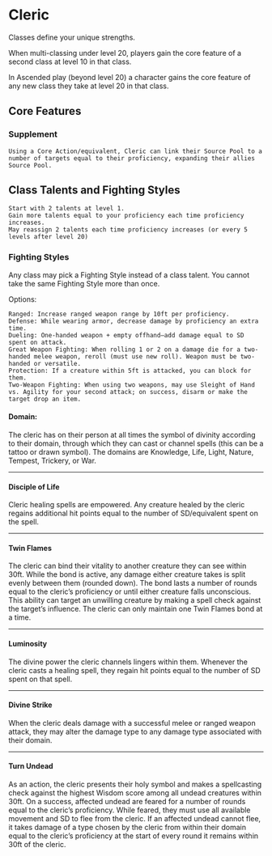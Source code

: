 # Cleric

Classes define your unique strengths.

When multi-classing under level 20, players gain the core feature of a second class at level 10 in that class.

In Ascended play (beyond level 20) a character gains the core feature of any new class they take at level 20 in that class.

## Core Features

### Supplement

    Using a Core Action/equivalent, Cleric can link their Source Pool to a number of targets equal to their proficiency, expanding their allies Source Pool.

## Class Talents and Fighting Styles

    Start with 2 talents at level 1.
    Gain more talents equal to your proficiency each time proficiency increases.
    May reassign 2 talents each time proficiency increases (or every 5 levels after level 20)

### Fighting Styles

Any class may pick a Fighting Style instead of a class talent. You cannot take the same Fighting Style more than once.

Options:

    Ranged: Increase ranged weapon range by 10ft per proficiency.
    Defense: While wearing armor, decrease damage by proficiency an extra time.
    Dueling: One-handed weapon + empty offhand—add damage equal to SD spent on attack.
    Great Weapon Fighting: When rolling 1 or 2 on a damage die for a two-handed melee weapon, reroll (must use new roll). Weapon must be two-handed or versatile.
    Protection: If a creature within 5ft is attacked, you can block for them.
    Two-Weapon Fighting: When using two weapons, may use Sleight of Hand vs. Agility for your second attack; on success, disarm or make the target drop an item.


#### Domain: 

The cleric has on their person at all times the symbol of divinity according to their domain, through which they can cast or channel spells (this can be a tattoo or drawn symbol). The domains are Knowledge, Life, Light, Nature, Tempest, Trickery, or War.

---

#### Disciple of Life

Cleric healing spells are empowered. Any creature healed by the cleric regains additional hit points equal to the number of SD/equivalent spent on the spell.

---

#### Twin Flames

The cleric can bind their vitality to another creature they can see within 30ft. While the bond is active, any damage either creature takes is split evenly between them (rounded down). The bond lasts a number of rounds equal to the cleric’s proficiency or until either creature falls unconscious. This ability can target an unwilling creature by making a spell check against the target’s influence. The cleric can only maintain one Twin Flames bond at a time.

---

#### Luminosity

The divine power the cleric channels lingers within them. Whenever the cleric casts a healing spell, they regain hit points equal to the number of SD spent on that spell.

---

#### Divine Strike

When the cleric deals damage with a successful melee or ranged weapon attack, they may alter the damage type to any damage type associated with their domain.

---

#### Turn Undead

As an action, the cleric presents their holy symbol and makes a spellcasting check against the highest Wisdom score among all undead creatures within 30ft. On a success, affected undead are feared for a number of rounds equal to the cleric’s proficiency. While feared, they must use all available movement and SD to flee from the cleric. If an affected undead cannot flee, it takes damage of a type chosen by the cleric from within their domain equal to the cleric’s proficiency at the start of every round it remains within 30ft of the cleric.
